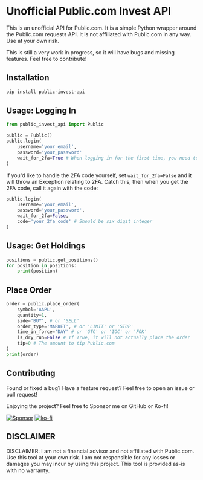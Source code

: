 # Unofficial Public.com Invest API

This is an unofficial API for Public.com. It is a simple Python wrapper around the Public.com requests API. It is not affiliated with Public.com in any way. Use at your own risk.

This is still a very work in progress, so it will have bugs and missing features. Feel free to contribute!

## Installation

```bash
pip install public-invest-api
```

## Usage: Logging In

```python
from public_invest_api import Public

public = Public()
public.login(
    username='your_email',
    password='your_password'
    wait_for_2fa=True # When logging in for the first time, you need to wait for the SMS code
)
```

If you'd like to handle the 2FA code yourself, set `wait_for_2fa=False` and it will throw an Exception relating to 2FA. Catch this, then when you get the 2FA code, call it again with the code:

```python
public.login(
    username='your_email',
    password='your_password',
    wait_for_2fa=False,
    code='your_2fa_code' # Should be six digit integer
)
```

## Usage: Get Holdings

```python
positions = public.get_positions()
for position in positions:
    print(position)
```

## Place Order

```python
order = public.place_order(
    symbol='AAPL',
    quantity=1,
    side='BUY', # or 'SELL'
    order_type='MARKET', # or 'LIMIT' or 'STOP'
    time_in_force='DAY' # or 'GTC' or 'IOC' or 'FOK'
    is_dry_run=False # If True, it will not actually place the order
    tip=0 # The amount to tip Public.com
)
print(order)
```

## Contributing
Found or fixed a bug? Have a feature request? Feel free to open an issue or pull request!

Enjoying the project? Feel free to Sponsor me on GitHub or Ko-fi!

[![Sponsor](https://img.shields.io/badge/sponsor-30363D?style=for-the-badge&logo=GitHub-Sponsors&logoColor=#white)](https://github.com/sponsors/NelsonDane)
[![ko-fi](https://img.shields.io/badge/Ko--fi-F16061?style=for-the-badge&logo=ko-fi&logoColor=white
)](https://ko-fi.com/X8X6LFCI0)

## DISCLAIMER
DISCLAIMER: I am not a financial advisor and not affiliated with Public.com. Use this tool at your own risk. I am not responsible for any losses or damages you may incur by using this project. This tool is provided as-is with no warranty.